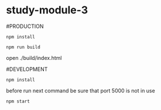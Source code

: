 # study-module-3

#PRODUCTION

`npm install`

`npm run build`

open ./build/index.html

#DEVELOPMENT

`npm install`

before run next command be sure that port 5000 is not in use

`npm start`

